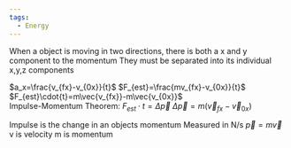 ```yaml
---
tags:
  - Energy
---
```

When a object is moving in two directions, there is both a x and y component to the momentum
They must be separated into its individual x,y,z components

$a_x=\frac{v_{fx}-v_{0x}}{t}$ 
$F_{est}=\frac{mv_{fx}-v_{0x}}{t}$ 
$F_{est}\cdot{t}=m\vec{v_{fx}}-m\vec{v_{0x}}$   
Impulse-Momentum Theorem:
$F_{est}\cdot{t}=\Delta{\vec{p}}$ 
$\Delta{\vec{p}}=m(\vec{v}_{fx}-\vec{v}_{0x})$  

Impulse is the change in an objects momentum
Measured in N/s
$\vec{p}=m\vec{v}$ 
v is velocity
m is momentum



